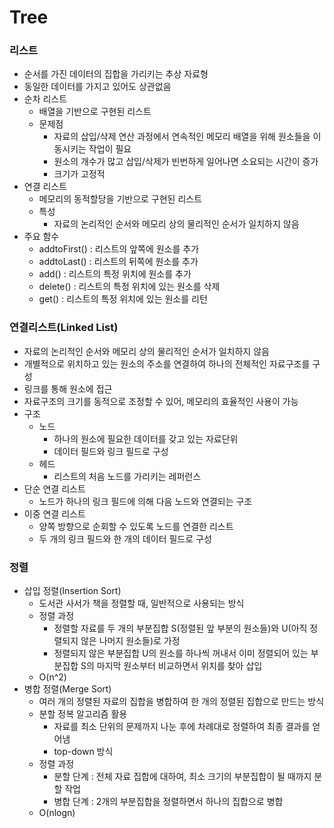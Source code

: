 # Tree

### 리스트
- 순서를 가진 데이터의 집합을 가리키는 추상 자료형
- 동일한 데이터를 가지고 있어도 상관없음
- 순차 리스트
  - 배열을 기반으로 구현된 리스트
  - 문제점
    - 자료의 삽입/삭제 연산 과정에서 연속적인 메모리 배열을 위해 원소들을 이동시키는 작업이 필요
    - 원소의 개수가 많고 삽입/삭제가 빈번하게 일어나면 소요되는 시간이 증가
    - 크기가 고정적
- 연결 리스트
  - 메모리의 동적할당을 기반으로 구현된 리스트
  - 특성
    - 자료의 논리적인 순서와 메모리 상의 물리적인 순서가 일치하지 않음
- 주요 함수
  - addtoFirst() : 리스트의 앞쪽에 원소를 추가
  - addtoLast() : 리스트의 뒤쪽에 원소를 추가
  - add() : 리스트의 특정 위치에 원소를 추가
  - delete() : 리스트의 특정 위치에 있는 원소를 삭제
  - get() : 리스트의 특정 위치에 있는 원소를 리턴

### 연결리스트(Linked List)
- 자료의 논리적인 순서와 메모리 상의 물리적인 순서가 일치하지 않음
- 개별적으로 위치하고 있는 원소의 주소를 연결하여 하나의 전체적인 자료구조를 구성
- 링크를 통해 원소에 접근
- 자료구조의 크기를 동적으로 조정할 수 있어, 메모리의 효율적인 사용이 가능
- 구조
  - 노드
    - 하나의 원소에 필요한 데이터를 갖고 있는 자료단위
    - 데이터 필드와 링크 필드로 구성
  - 헤드
    - 리스트의 처음 노드를 가리키는 레퍼런스
- 단순 연결 리스트
  - 노드가 하나의 링크 필드에 의해 다음 노드와 연결되는 구조
- 이중 연결 리스트
  - 양쪽 방향으로 순회할 수 있도록 노드를 연결한 리스트
  - 두 개의 링크 필드와 한 개의 데이터 필드로 구성
  
### 정렬
- 삽입 정렬(Insertion Sort)
  - 도서관 사서가 책을 정렬할 때, 일반적으로 사용되는 방식
  - 정렬 과정
    - 정렬할 자료를 두 개의 부분집합 S(정렬된 앞 부분의 원소들)와 U(아직 정렬되지 않은 나머지 원소들)로 가정
    - 정렬되지 않은 부분집합 U의 원소를 하나씩 꺼내서 이미 정렬되어 있는 부분집합 S의 마지막 원소부터 비교하면서 위치를 찾아 삽입
  - O(n^2)
- 병합 정렬(Merge Sort)
  - 여러 개의 정렬된 자료의 집합을 병합하여 한 개의 정렬된 집합으로 만드는 방식
  - 분할 정복 알고리즘 활용
    - 자료를 최소 단위의 문제까지 나눈 후에 차례대로 정렬하여 최종 결과를 얻어냄
    - top-down 방식
  - 정렬 과정
    - 분할 단계 : 전체 자료 집합에 대하여, 최소 크기의 부분집합이 될 때까지 분할 작업
    - 병합 단계 : 2개의 부분집합을 정렬하면서 하나의 집합으로 병합
  - O(nlogn)



